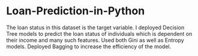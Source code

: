 # Loan-Prediction-in-Python
The loan status in this dataset is the target variable. 
I deployed Decision Tree models to predict the loan status of individuals which is dependent on their income and many such features. 
Used both Gini as well as Entropy models.
Deployed Bagging to increase the efficiency of the model.
